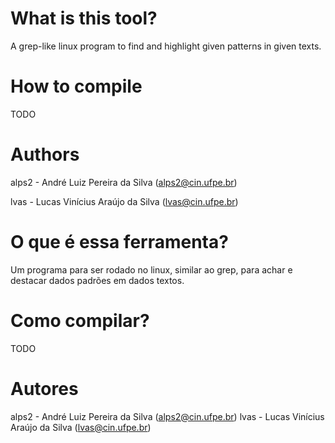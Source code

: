 # What is this tool?
A grep-like linux program to find and highlight given patterns in given texts.

# How to compile
TODO

# Authors
alps2 - André Luiz Pereira da Silva (alps2@cin.ufpe.br)

lvas - Lucas Vinícius Araújo da Silva (lvas@cin.ufpe.br)

# O que é essa ferramenta?
Um programa para ser rodado no linux, similar ao grep, para achar e destacar dados padrões em dados textos.

# Como compilar?
TODO

# Autores
alps2 - André Luiz Pereira da Silva (alps2@cin.ufpe.br)
lvas - Lucas Vinícius Araújo da Silva (lvas@cin.ufpe.br)
